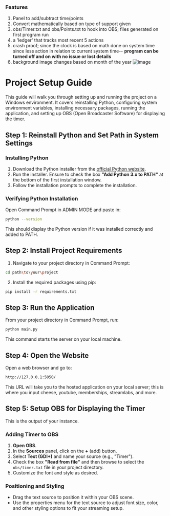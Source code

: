 
### Features
1. Panel to add/subtract time/points
2. Convert mathematically based on type of support given
3. obs/Timer.txt and obs/Points.txt to hook into OBS; files generated on first program run
4. a 'ledger' that tracks most recent 5 actions
5. crash proof; since the clock is based on math done on system time since less action in relation to current system time-- **program can be turned off and on with no issue or lost details**
6. background image changes based on month of the year
![image](https://github.com/user-attachments/assets/88de1d4e-b376-427c-9b87-5a732a9f778b)

# Project Setup Guide

This guide will walk you through setting up and running the project on a Windows environment. It covers reinstalling Python, configuring system environment variables, installing necessary packages, running the application, and setting up OBS (Open Broadcaster Software) for displaying the timer.

## Step 1: Reinstall Python and Set Path in System Settings

### Installing Python

1. Download the Python installer from the [official Python website](https://www.python.org/downloads/).
2. Run the installer. Ensure to check the box **"Add Python 3.x to PATH"** at the bottom of the first installation window.
3. Follow the installation prompts to complete the installation.

### Verifying Python Installation

Open Command Prompt in ADMIN MODE and paste in:
```bash
python --version
```
This should display the Python version if it was installed correctly and added to PATH.

## Step 2: Install Project Requirements

1. Navigate to your project directory in Command Prompt:
```bash
cd path\to\your\project
```
2. Install the required packages using pip:
```bash
pip install -r requirements.txt
```

## Step 3: Run the Application

From your project directory in Command Prompt, run:
```bash
python main.py
```
This command starts the server on your local machine.

## Step 4: Open the Website

Open a web browser and go to:
```bash
http://127.0.0.1:5050/
```
This URL will take you to the hosted application on your local server; this is where you input cheese, youtube, memberships, streamlabs, and more.

## Step 5: Setup OBS for Displaying the Timer
This is the output of your instance. 
### Adding Timer to OBS

1. **Open OBS**.
2. In the **Sources** panel, click on the **+** (add) button.
3. Select **Text (GDI+)** and name your source (e.g., "Timer").
4. Check the box **"Read from file"** and then browse to select the `obs/timer.txt` file in your project directory.
5. Customize the font and style as desired.

### Positioning and Styling

- Drag the text source to position it within your OBS scene.
- Use the properties menu for the text source to adjust font size, color, and other styling options to fit your streaming setup.


